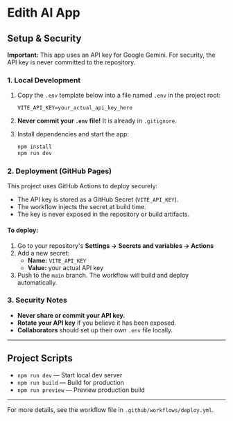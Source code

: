 # Edith AI App

## Setup & Security

**Important:** This app uses an API key for Google Gemini. For security, the API key is never committed to the repository.

### 1. Local Development

1. Copy the `.env` template below into a file named `.env` in the project root:

    ```env
    VITE_API_KEY=your_actual_api_key_here
    ```

2. **Never commit your `.env` file!** It is already in `.gitignore`.

3. Install dependencies and start the app:

    ```sh
    npm install
    npm run dev
    ```

### 2. Deployment (GitHub Pages)

This project uses GitHub Actions to deploy securely:

- The API key is stored as a GitHub Secret (`VITE_API_KEY`).
- The workflow injects the secret at build time.
- The key is never exposed in the repository or build artifacts.

#### To deploy:
1. Go to your repository's **Settings → Secrets and variables → Actions**
2. Add a new secret:
    - **Name:** `VITE_API_KEY`
    - **Value:** your actual API key
3. Push to the `main` branch. The workflow will build and deploy automatically.

### 3. Security Notes
- **Never share or commit your API key.**
- **Rotate your API key** if you believe it has been exposed.
- **Collaborators** should set up their own `.env` file locally.

---

## Project Scripts
- `npm run dev` — Start local dev server
- `npm run build` — Build for production
- `npm run preview` — Preview production build

---

For more details, see the workflow file in `.github/workflows/deploy.yml`.
